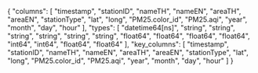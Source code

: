 {
    "columns": [
        "timestamp",
        "stationID",
        "nameTH",
        "nameEN",
        "areaTH",
        "areaEN",
        "stationType",
        "lat",
        "long",
        "PM25.color_id",
        "PM25.aqi",
        "year",
        "month",
        "day",
        "hour"
    ],
    "types": [
        "datetime64[ns]",
        "string",
        "string",
        "string",
        "string",
        "string",
        "string",
        "float64",
        "float64",
        "float64",
        "float64",
        "int64",
        "int64",
        "float64",
        "float64"
    ],
    "key_columns": [
        "timestamp",
        "stationID",
        "nameTH",
        "nameEN",
        "areaTH",
        "areaEN",
        "stationType",
        "lat",
        "long",
        "PM25.color_id",
        "PM25.aqi",
        "year",
        "month",
        "day",
        "hour"
    ]
}
